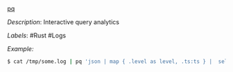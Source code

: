 [pq](https://github.com/iximiuz/pq)

*Description*: Interactive query analytics

*Labels*: #Rust #Logs

*Example:*

```bash
$ cat /tmp/some.log | pq 'json | map { .level as level, .ts:ts } |  select count_over_time(__line__[1s])'
```
